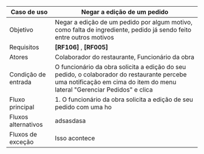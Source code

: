 | Caso de uso         | Negar a edição de um pedido                                                                                                                                             |
| ------------------- | ----------------------------------------------------------------------------------------------------------------------------------------------------------------------- |
| Objetivo            | Negar a edição de um pedido por algum motivo, como falta de ingrediente, pedido já sendo feito entre outros motivos                                                     |
| Requisitos          | **[RF106]** , **[RF005]**                                                                                                                                               |
| Atores              | Colaborador do restaurante, Funcionário da obra                                                                                                                         |
| Condição de entrada | O funcionário da obra solicita a edição do seu pedido, o colaborador do restaurante percebe uma notificação em cima do item do menu lateral "Gerenciar Pedidos" e clica |
| Fluxo principal     | 1. O funcionário da obra solicita a edição de seu pedido com uma ho                                                                                                     |
| Fluxos alternativos | adsasdasa                                                                                                                                                               |
| Fluxos de exceção   | Isso acontece                                                                                                                                                           |